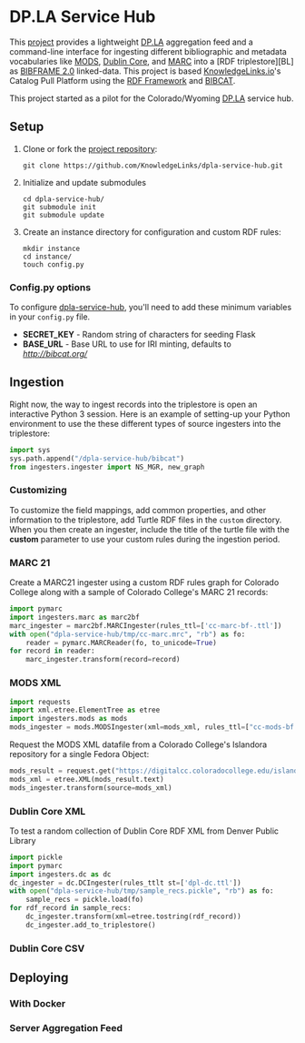 [BC]: https://github.com/KnowledgeLinks/rdfw-bibcat
[BF]: https://www.loc.gov/bibframe/docs/index.html
[BG]: https://www.blazegraph.com/
[DC]: http://dublincore.org/
[DOCK]: https://www.docker.com/
[DPLA]: https://dp.la/
[HOME]: https://github.com/KnowledgeLinks/dpla-service-hub
[KL]: http://knowledgelinks.io/
[MARC]: https://www.loc.gov/marc/
[MODS]: https://www.loc.gov/standards/mods/
[OAIPMH]: https://www.openarchives.org/pmh/
[RDFF]: http://knowledgelinks.io/products/rdfframework/index.html

# DP.LA Service Hub
This [project][HOME] provides a lightweight [DP.LA][DPLA] aggregation feed and 
a command-line interface for ingesting different
bibliographic and metadata vocabularies like [MODS][MODS], 
[Dublin Core][DC], and [MARC][MARC] into a [RDF triplestore][BL] as
[BIBFRAME 2.0][BF] linked-data. This project is based [KnowledgeLinks.io][KL]'s Catalog Pull 
Platform using the [RDF Framework][RDFF] and [BIBCAT][BC]. 

This project started as a pilot for the Colorado/Wyoming [DP.LA][DPLA] 
service hub. 

## Setup

1.  Clone or fork the [project repository][HOME]:

    ```
    git clone https://github.com/KnowledgeLinks/dpla-service-hub.git
    ``` 

1.  Initialize and update submodules

    ```
    cd dpla-service-hub/
    git submodule init
    git submodule update
    ```

1.  Create an instance directory for configuration and custom RDF rules:

    ```
    mkdir instance
    cd instance/
    touch config.py
    ```

### Config.py options
To configure [dpla-service-hub][HOME], you'll need to add these minimum 
variables in your `config.py` file.

*   **SECRET_KEY** - Random string of characters for seeding Flask
*   **BASE_URL** - Base URL to use for IRI minting, defaults to *http://bibcat.org/*

## Ingestion
Right now, the way to ingest records into the triplestore is open an 
interactive Python 3 session. Here is an example of
setting-up your Python environment to use the these different types of
source ingesters into the triplestore:

```python
import sys
sys.path.append("/dpla-service-hub/bibcat")
from ingesters.ingester import NS_MGR, new_graph
```

### Customizing 
To customize the field mappings, add common properties, and other 
information to the triplestore, add Turtle RDF files in the `custom` 
directory. When you then create an ingester, include the title of the
turtle file with the **custom** parameter to use your custom rules
during the ingestion period.


### MARC 21
Create a MARC21 ingester using a custom RDF rules graph for Colorado College 
along with a sample of Colorado College's MARC 21 records:

```python
import pymarc
import ingesters.marc as marc2bf
marc_ingester = marc2bf.MARCIngester(rules_ttl=['cc-marc-bf-.ttl'])
with open("dpla-service-hub/tmp/cc-marc.mrc", "rb") as fo:
    reader = pymarc.MARCReader(fo, to_unicode=True)
for record in reader:
    marc_ingester.transform(record=record)
```

### MODS XML

```python
import requests
import xml.etree.ElementTree as etree
import ingesters.mods as mods
mods_ingester = mods.MODSIngester(xml=mods_xml, rules_ttl=["cc-mods-bf.ttl"])
```

Request the MODS XML datafile from a Colorado College's Islandora repository 
for a single Fedora Object:

```python
mods_result = request.get("https://digitalcc.coloradocollege.edu/islandora/object/coccc:26262/datastream/MODS/view")
mods_xml = etree.XML(mods_result.text)
mods_ingester.transform(source=mods_xml)
```

### Dublin Core XML
To test a random collection of Dublin Core RDF XML from Denver Public Library

```python 
import pickle
import pymarc
import ingesters.dc as dc
dc_ingester = dc.DCIngester(rules_ttlt st=['dpl-dc.ttl'])
with open("dpla-service-hub/tmp/sample_recs.pickle", "rb") as fo:
    sample_recs = pickle.load(fo)
for rdf_record in sample_recs:
    dc_ingester.transform(xml=etree.tostring(rdf_record))
    dc_ingester.add_to_triplestore()
```

### Dublin Core CSV

## Deploying

### With Docker

### Server Aggregation Feed


